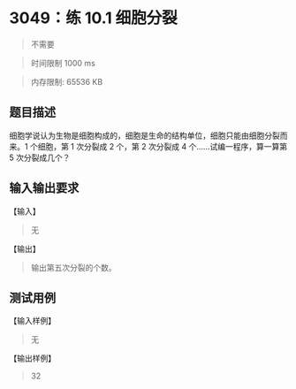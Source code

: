 # 3049：练 10.1 细胞分裂

> 不需要

> 时间限制 1000 ms

> 内存限制: 65536 KB

## 题目描述

细胞学说认为生物是细胞构成的，细胞是生命的结构单位，细胞只能由细胞分裂而来。1 个细胞，第 1 次分裂成 2 个，第 2 次分裂成 4 个……试编一程序，算一算第 5 次分裂成几个？

## 输入输出要求

【输入】

> 无

【输出】

> 输出第五次分裂的个数。

## 测试用例

【输入样例】

> 无

【输出样例】

> 32
